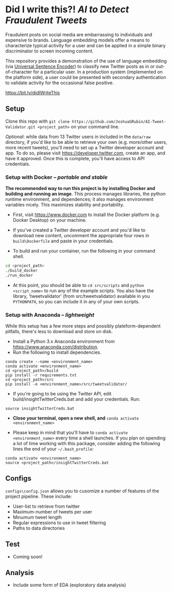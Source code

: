 # Did I write this?!  *AI to Detect Fraudulent Tweets*
Fraudulent posts on social media are embarrassing to individuals and expensive to brands.  Language embedding models offer a means to characterize typical activity for a user and can be applied in a simple binary discriminator to screen incoming content.

This repository provides a demonstration of the use of language embedding (via [Universal Sentence Encoder](https://tfhub.dev/google/universal-sentence-encoder/2)) to classify new Twitter posts as in or out-of-character for a particular user.  In a production system (implemented on the platform side), a user could be presented with secondary authentication to validate activity for the occasional false positive.

https://bit.ly/didIWriteThis

## Setup

Clone this repo with `git clone https://github.com/JoshuaGRubin/AI-Tweet-Validator.git <project_path>` on your command line.

*Optional*: while data from 13 Twitter users in included in the `data/raw` directory, if you'd like to be able to retrieve your own (e.g. more/other users, more recent tweets), you'll need to set up a Twitter developer account and app.  To do so, please visit https://developer.twitter.com, create an app, and have it approved. Once this is complete, you'll have access to API credentials. 

### Setup with Docker – *portable and stable*
**The recommended way to run this project is by installing Docker and building and running an image**.  This process manages libraries, the python runtime environment, and dependences; it also manages environment variables nicely.  This maximizes stability and portability.

- First, visit https://www.docker.com to install the Docker platform (e.g. Docker Desktop) on your machine.

- If you've created a Twitter developer account and you'd like to download new content, uncomment the appropriate four rows in `build\Dockerfile` and paste in your credentials.

- To build and run your container, run the following in your command shell.

```bash
cd <project_path>
./build_docker
./run_docker
```

- At this point, you should be able to `cd src/scripts` and `python <script_name>` to run any of the example scripts.  You also have the library, 'tweetvalidator' (from src/tweetvalidator) available in you `PYTHONPATH`, so you can include it in any of your own scripts.

### Setup with Anaconda – *lightweight*

While this setup has a few more steps and possibly plateform-dependent pitfalls, there's less to download and store on disk.

- Install a Python 3.x Anaconda environment from https://www.anaconda.com/distribution.
- Run the following to install dependencies.

```
conda create --name <environment_name>
conda activate <environment_name>
cd <project_path>/build
pip install -r requirements.txt
cd <project_path>/src
pip install -e <environment_name>/src/tweetvalidator/
```
- If you're going to be using the Twitter API, edit build/insightTwitterCreds.bat and add your credentials.
Run:
```
source insightTwitterCreds.bat
```

- **Close your terminal, open a new shell, and** `conda activate <environment_name>`

- Please keep in mind that you'll have to `conda activate <environment_name>` every time a shell launches.  If you plan on spending a lot of time working with this package, consider adding the following lines the end of your `~/.bash_profile`:

```
conda activate <environment_name>
source <project_path>/insightTwitterCreds.bat
```


## Configs
`configs\config.json` allows you to cusomize a number of features of the project pipeline.  These include:

- User-list to retrieve from twitter
- Maximum-number of tweets per user
- Minumum tweet length
- Regular expressions to use in tweet filtering
- Paths to data directories


## Test
- Coming soon!

## Analysis
- Include some form of EDA (exploratory data analysis)
